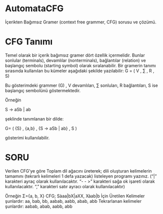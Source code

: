 # AutomataCFG
İçerikten Bağımsız Gramer (context free grammer, CFG) sorusu ve çözümü.

# CFG Tanımı
Temel olarak bir içerik bağımsız gramer dört özellik içermelidir. Bunlar sonlular (terminals), devamlılar (nonterminals), bağlantılar (relation) ve başlangıç sembolu (starting symbol) olarak sıralanabilir. Bir gramerin tanımı sırasında kullanılan bu kümeler aşağıdaki şekilde yazılabilir:
G = ( V , ∑ , R , S)

Bu gösterimdeki grammer (G) , V devamlıları, ∑ sonluları, R bağlantıları, S ise başlangıç sembolünü göstermektedir.

Örneğin

S -> aSb | ab

şeklinde tanımlanan bir dilde:

G= ( {S} , {a,b} , {S -> aSb | ab} , S )

gösterimi kullanılabilir.

# SORU

Verilen CFG’ye göre Toplam dil ağacını üreterek; dili oluşturan kelimelerin tamamını (tekrarlı kelimeleri 1 defa yazacak) listeleyen programı yazınız. (“|” karakteri ayraç olarak kullanılacaktır. “- - >” karakteri sağa ok işareti olarak kullanılacaktır. “,” karakteri satır ayracı olarak kullanılacaktır)

Örneğin Σ={a, b, X}
CFG; Sàaa|bX|aXX,	Xàab|b
İçin Üretilen Kelimeler şunlardır:
aa, bab, bb, aabab, aabb, abab, abb 
Tekrarlanan  kelimeler şunlardır: 
aabab, abab, aabb, abb 
